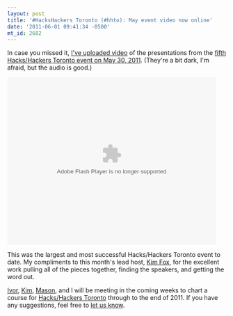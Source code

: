 ```yaml
---
layout: post
title: '#HacksHackers Toronto (#hhto): May event video now online'
date: '2011-06-01 09:41:34 -0500'
mt_id: 2682
---
```


In case you missed it, [I've uploaded video](http://www.youtube.com/playlist?p=PL8A4F9B3785491A8D) of the presentations from the [fifth Hacks/Hackers Toronto event on May 30, 2011](http://meetupto.hackshackers.com/events/16131421/). (They're a bit dark, I'm afraid, but the audio is good.)

<object width="480" height="385"><param name="movie" value="http://www.youtube.com/p/8A4F9B3785491A8D?hl=en_US&fs=1"></param><param name="allowFullScreen" value="true"></param><param name="allowscriptaccess" value="always"></param><embed src="http://www.youtube.com/p/8A4F9B3785491A8D?hl=en_US&fs=1" type="application/x-shockwave-flash" width="480" height="385" allowscriptaccess="always" allowfullscreen="true"></embed></object>

This was the largest and most successful Hacks/Hackers Toronto event to date. My compliments to this month's lead host, [Kim Fox](http://twitter.com/kimfox), for the excellent work pulling all of the pieces together, finding the speakers, and getting the word out.

[Ivor](https://twitter.com/#!/ivortossell), [Kim](https://twitter.com/#!/kimfox), [Mason](https://twitter.com/#!/thismason), and I will be meeting in the coming weeks to chart a course for [Hacks/Hackers Toronto](http://meetupto.hackshackers.com/) through to the end of 2011. If you have any suggestions, feel free to [let us know](http://meetupto.hackshackers.com/messages/boards/).
